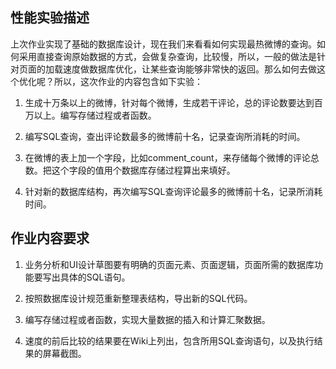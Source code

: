 性能实验描述
----------

上次作业实现了基础的数据库设计，现在我们来看看如何实现最热微博的查询。如何采用直接查询原始数据的方式，会做复杂查询，比较慢，所以，一般的做法是针对页面的加载速度做数据库优化，让某些查询能够非常快的返回。那么如何去做这个优化呢？所以，这次作业的内容包含如下实验：

1. 生成十万条以上的微博，针对每个微博，生成若干评论，总的评论数要达到百万以上。编写存储过程或者函数。

2. 编写SQL查询，查出评论数最多的微博前十名，记录查询所消耗的时间。

3. 在微博的表上加一个字段，比如comment_count，来存储每个微博的评论总数。把这个字段的值用个数据库存储过程算出来填好。

4. 针对新的数据库结构，再次编写SQL查询评论最多的微博前十名，记录所消耗时间。


作业内容要求
-----------

1. 业务分析和UI设计草图要有明确的页面元素、页面逻辑，页面所需的数据库功能要写出具体的SQL语句。

2. 按照数据库设计规范重新整理表结构，导出新的SQL代码。

3. 编写存储过程或者函数，实现大量数据的插入和计算汇聚数据。

4. 速度的前后比较的结果要在Wiki上列出，包含所用SQL查询语句，以及执行结果的屏幕截图。

